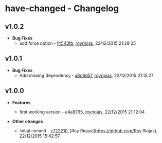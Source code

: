 
# have-changed - Changelog
## v1.0.2
- **Bug Fixes**
  - add force option - [f4543fb]( https://github.com/royriojas/have-changed/commit/f4543fb ), [royriojas](https://github.com/royriojas), 22/12/2015 21:28:25

    
## v1.0.1
- **Bug Fixes**
  - Add missing dependency - [a8c9d57]( https://github.com/royriojas/have-changed/commit/a8c9d57 ), [royriojas](https://github.com/royriojas), 22/12/2015 21:15:27

    
## v1.0.0
- **Features**
  - first working version - [e4a6765]( https://github.com/royriojas/have-changed/commit/e4a6765 ), [royriojas](https://github.com/royriojas), 22/12/2015 21:12:04

    
- **Other changes**
  - Initial commit - [c722210]( https://github.com/royriojas/have-changed/commit/c722210 ), [Roy Riojas](https://github.com/Roy Riojas), 22/12/2015 15:42:57

    
